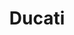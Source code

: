 ---
ee_id: '4407'
site: '1'
type: '2'
url: 2014-015-ducati
title: Ducati
year: '2014'
display_year: '2014'
medium: Pen and high-lighter on paper
dims: 16 x 22in
pitch: ''
ps: ''
live_url: ''
related: ''
youtube: ''
related_code: ''
imgs: ducati-2014-015-full-database-ICA-London_1.jpg
subheading: ''
download: ''
add_credit: ''
commission: ''
layout: things-i-made
---